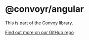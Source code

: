 # @convoyr/angular

This is part of the Convoy library.

[Find out more on our GitHub repo](https://github.com/jscutlery/convoy)

